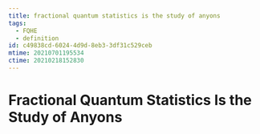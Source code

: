 ```yaml
---
title: fractional quantum statistics is the study of anyons
tags:
  - FQHE
  - definition
id: c49838cd-6024-4d9d-8eb3-3df31c529ceb
mtime: 20210701195534
ctime: 20210218152830
---
```


# Fractional Quantum Statistics Is the Study of Anyons

